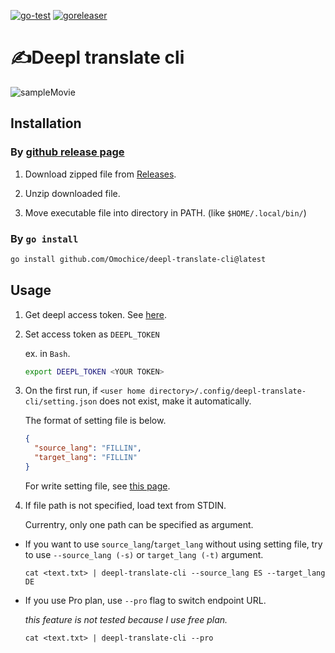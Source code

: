 [![go-test](https://github.com/Omochice/deepl-translate-cli/actions/workflows/ci.yml/badge.svg?branch=main)](https://github.com/Omochice/deepl-translate-cli/actions/workflows/ci.yml)
[![goreleaser](https://github.com/Omochice/deepl-translate-cli/actions/workflows/autorelease.yml/badge.svg)](https://github.com/Omochice/deepl-translate-cli/actions/workflows/autorelease.yml)

# ✍️Deepl translate cli

![sampleMovie](https://i.gyazo.com/09a4801d44e85980f83666dceda0166e.gif)


## Installation

### By [github release page](https://github.com/Omochice/deepl-translate-cli/releases)

1. Download zipped file from [Releases](https://github.com/Omochice/deepl-translate-cli/releases).

2. Unzip downloaded file.

3. Move executable file into directory in PATH. (like `$HOME/.local/bin/`)

### By `go install`
```sh
go install github.com/Omochice/deepl-translate-cli@latest
```

## Usage

1. Get deepl access token. See [here](https://www.deepl.com/docs-api).

2. Set access token as `DEEPL_TOKEN`

    ex. in `Bash`.

    ```bash
    export DEEPL_TOKEN <YOUR TOKEN>
    ```

3. On the first run, if `<user home directory>/.config/deepl-translate-cli/setting.json` does not exist, make it automatically. 

    The format of setting file is below.
    ```json
    {
      "source_lang": "FILLIN",
      "target_lang": "FILLIN"
    }
    ```
    For write setting file, see [this page](https://www.deepl.com/docs-api/translating-text/request/).



4. If file path is not specified, load text from STDIN.

    Currentry, only one path can be specified as argument.



- If you want to use `source_lang`/`target_lang` without using setting file, try to use `--source_lang (-s)` or `target_lang (-t)` argument.
    
    ```console
    cat <text.txt> | deepl-translate-cli --source_lang ES --target_lang DE
    ```

- If you use Pro plan, use `--pro` flag to switch endpoint URL.
    
    _this feature is not tested because I use free plan._
    
    ```console
    cat <text.txt> | deepl-translate-cli --pro
    ```

